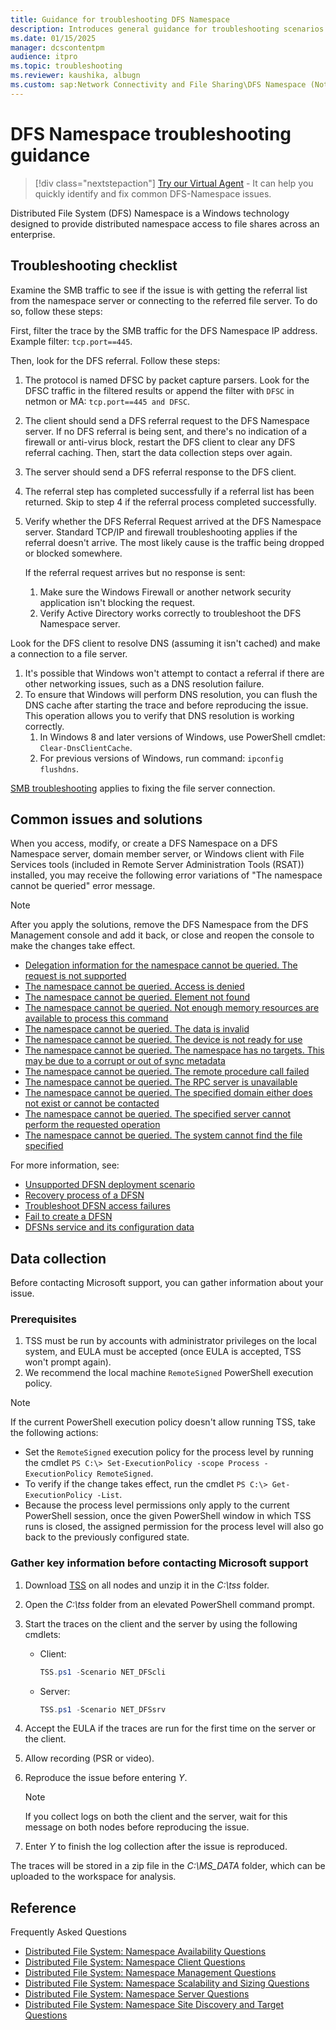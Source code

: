 ```yaml
---
title: Guidance for troubleshooting DFS Namespace
description: Introduces general guidance for troubleshooting scenarios related to DFS Namespace.
ms.date: 01/15/2025
manager: dcscontentpm
audience: itpro
ms.topic: troubleshooting
ms.reviewer: kaushika, albugn
ms.custom: sap:Network Connectivity and File Sharing\DFS Namespace (Not Replication), csstroubleshoot
---
```

# DFS Namespace troubleshooting guidance

> [!div class="nextstepaction"]
> <a href="https://vsa.services.microsoft.com/v1.0/?partnerId=7d74cf73-5217-4008-833f-87a1a278f2cb&flowId=DMC&initialQuery=31941548" target='_blank'>Try our Virtual Agent</a> - It can help you quickly identify and fix common DFS-Namespace issues.

Distributed File System (DFS) Namespace is a Windows technology designed to provide distributed namespace access to file shares across an enterprise.

## Troubleshooting checklist

Examine the SMB traffic to see if the issue is with getting the referral list from the namespace server or connecting to the referred file server. To do so, follow these steps:

First, filter the trace by the SMB traffic for the DFS Namespace IP address. Example filter: `tcp.port==445`.

Then, look for the DFS referral. Follow these steps:

1. The protocol is named DFSC by packet capture parsers. Look for the DFSC traffic in the filtered results or append the filter with `DFSC` in netmon or MA: `tcp.port==445 and DFSC`.
2. The client should send a DFS referral request to the DFS Namespace server. If no DFS referral is being sent, and there's no indication of a firewall or anti-virus block, restart the DFS client to clear any DFS referral caching. Then, start the data collection steps over again.
3. The server should send a DFS referral response to the DFS client.
4. The referral step has completed successfully if a referral list has been returned. Skip to step 4 <!-- What's step 4? --> if the referral process completed successfully.
5. Verify whether the DFS Referral Request arrived at the DFS Namespace server. Standard TCP/IP and firewall troubleshooting applies if the referral doesn't arrive. The most likely cause is the traffic being dropped or blocked somewhere.

   If the referral request arrives but no response is sent:

   1. Make sure the Windows Firewall or another network security application isn't blocking the request.
   2. Verify Active Directory works correctly to troubleshoot the DFS Namespace server.

Look for the DFS client to resolve DNS (assuming it isn't cached) and make a connection to a file server.

1. It's possible that Windows won't attempt to contact a referral if there are other networking issues, such as a DNS resolution failure.
2. To ensure that Windows will perform DNS resolution, you can flush the DNS cache after starting the trace and before reproducing the issue. This operation allows you to verify that DNS resolution is working correctly.
   1. In Windows 8 and later versions of Windows, use PowerShell cmdlet: `Clear-DnsClientCache`.
   2. For previous versions of Windows, run command: `ipconfig flushdns`.

[SMB troubleshooting](/windows-server/storage/file-server/troubleshoot/troubleshooting-smb) applies to fixing the file server connection.

## Common issues and solutions

When you access, modify, or create a DFS Namespace on a DFS Namespace server, domain member server, or Windows client with File Services tools (included in Remote Server Administration Tools (RSAT)) installed, you may receive the following error variations of "The namespace cannot be queried" error message.

> [!NOTE]
> After you apply the solutions, remove the DFS Namespace from the DFS Management console and add it back, or close and reopen the console to make the changes take effect.

- [Delegation information for the namespace cannot be queried. The request is not supported](error-request-not-supported.md)
- [The namespace cannot be queried. Access is denied](cant-create-domain-based-dfs-namespace.md)
- [The namespace cannot be queried. Element not found](error-element-not-found-dfsn.md)
- [The namespace cannot be queried. Not enough memory resources are available to process this command](error-not-enough-memory-resources-available.md)
- [The namespace cannot be queried. The data is invalid](error-data-invalid-namespace-no-targets.md)
- [The namespace cannot be queried. The device is not ready for use](error-device-not-ready-for-use.md)
- [The namespace cannot be queried. The namespace has no targets. This may be due to a corrupt or out of sync metadata](error-data-invalid-namespace-no-targets.md)
- [The namespace cannot be queried. The remote procedure call failed](error-remote-procedure-call-failed.md)
- [The namespace cannot be queried. The RPC server is unavailable](namespace-not-queried-rpc-server-unavailable.md)
- [The namespace cannot be queried. The specified domain either does not exist or cannot be contacted](error-specified-domain-not-exist-cannot-contacted.md)
- [The namespace cannot be queried. The specified server cannot perform the requested operation](error-specified-server-cannot-perform-requested-operation.md)
- [The namespace cannot be queried. The system cannot find the file specified](error-system-cannot-find-file-specified.md)

For more information, see:

- [Unsupported DFSN deployment scenario](support-policy-for-dfsr-dfsn-deployment.md)
- [Recovery process of a DFSN](recovery-process-of-dfs-namespace.md)
- [Troubleshoot DFSN access failures](dfsn-access-failures.md)
- [Fail to create a DFSN](../identity/namespace-not-queried-rpc-server-unavailable.md)
- [DFSNs service and its configuration data](dfs-namespaces-service-configuration-data.md)

## Data collection

Before contacting Microsoft support, you can gather information about your issue.

### Prerequisites

1. TSS must be run by accounts with administrator privileges on the local system, and EULA must be accepted (once EULA is accepted, TSS won't prompt again).
2. We recommend the local machine `RemoteSigned` PowerShell execution policy.

> [!NOTE]
> If the current PowerShell execution policy doesn't allow running TSS, take the following actions:
>
> - Set the `RemoteSigned` execution policy for the process level by running the cmdlet `PS C:\> Set-ExecutionPolicy -scope Process -ExecutionPolicy RemoteSigned`.
> - To verify if the change takes effect, run the cmdlet `PS C:\> Get-ExecutionPolicy -List`.
> - Because the process level permissions only apply to the current PowerShell session, once the given PowerShell window in which TSS runs is closed, the assigned permission for the process level will also go back to the previously configured state.

### Gather key information before contacting Microsoft support

1. Download [TSS](https://aka.ms/getTSS) on all nodes and unzip it in the *C:\\tss* folder.
2. Open the *C:\\tss* folder from an elevated PowerShell command prompt.
3. Start the traces on the client and the server by using the following cmdlets:

    - Client:  

        ```powershell
        TSS.ps1 -Scenario NET_DFScli
        ```

    - Server:  

        ```powershell
        TSS.ps1 -Scenario NET_DFSsrv
        ```

4. Accept the EULA if the traces are run for the first time on the server or the client.
5. Allow recording (PSR or video).
6. Reproduce the issue before entering *Y*.

     > [!NOTE]
     > If you collect logs on both the client and the server, wait for this message on both nodes before reproducing the issue.

7. Enter *Y* to finish the log collection after the issue is reproduced.

The traces will be stored in a zip file in the *C:\\MS_DATA* folder, which can be uploaded to the workspace for analysis.

## Reference

Frequently Asked Questions

- [Distributed File System: Namespace Availability Questions](/previous-versions/windows/it-pro/windows-server-2008-r2-and-2008/hh341464%28v=ws.10%29)
- [Distributed File System: Namespace Client Questions](/previous-versions/windows/it-pro/windows-server-2008-r2-and-2008/hh341469%28v=ws.10%29)
- [Distributed File System: Namespace Management Questions](/previous-versions/windows/it-pro/windows-server-2008-r2-and-2008/hh341474%28v=ws.10%29)
- [Distributed File System: Namespace Scalability and Sizing Questions](/previous-versions/windows/it-pro/windows-server-2008-r2-and-2008/hh341472%28v=ws.10%29)
- [Distributed File System: Namespace Server Questions](/previous-versions/windows/it-pro/windows-server-2008-r2-and-2008/hh341468%28v=ws.10%29)
- [Distributed File System: Namespace Site Discovery and Target Questions](/previous-versions/windows/it-pro/windows-server-2008-r2-and-2008/hh341470%28v=ws.10%29)
